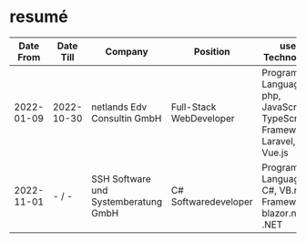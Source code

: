 # resumé
<table>
    <thead>
        <tr>
            <th>Date From</th>
            <th>Date Till</th>
            <th>Company</th>
            <th>Position</th>
            <th>used Technologie</th>
        </tr>
    </thead>
    <tbody>
        <tr>
            <td>2022-01-09</td>
            <td>2022-10-30</td>
            <td>netlands Edv Consultin GmbH</td>
            <td>Full-Stack WebDeveloper</td>
            <td>Programming Languages: php, JavaScript, TypeScript <br />
                Frameworks: Laravel, Vue.js
            </td>
        </tr>
        <tr>
            <td>2022-11-01</td>
            <td>- / -</td>
            <td>SSH Software und Systemberatung GmbH</td>
            <td>C# Softwaredeveloper</td>
            <td>Programming Languages: C#, VB.net<br />
                Frameworks: blazor.net, .NET
            </td>
        </tr>
    </tbody>
</table>
